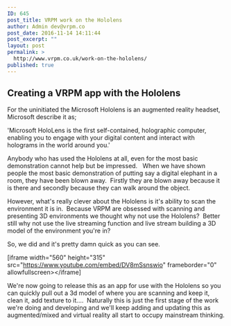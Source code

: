 ```yaml
---
ID: 645
post_title: VRPM work on the Hololens
author: Admin dev@vrpm.co
post_date: 2016-11-14 14:11:44
post_excerpt: ""
layout: post
permalink: >
  http://www.vrpm.co.uk/work-on-the-hololens/
published: true
---
```

<h2>Creating a VRPM app with the Hololens</h2>
For the uninitiated the Microsoft Hololens is an augmented reality headset, Microsoft describe it as;

'Microsoft HoloLens is the first self-contained, holographic computer, enabling you to engage with your digital content and interact with holograms in the world around you.'

Anybody who has used the Hololens at all, even for the most basic demonstration cannot help but be impressed.   When we have shown people the most basic demonstration of putting say a digital elephant in a room, they have been blown away.  Firstly they are blown away because it is there and secondly because they can walk around the object.

However, what's really clever about the Hololens is it's ability to scan the environment it is in.  Because VRPM are obsessed with scanning and presenting 3D environments we thought why not use the Hololens?  Better still why not use the live streaming function and live stream building a 3D model of the environment you're in?

So, we did and it's pretty damn quick as you can see.

[iframe width="560" height="315" src="https://www.youtube.com/embed/DV8mSsnswio" frameborder="0" allowfullscreen&gt;&lt;/iframe]

We're now going to release this as an app for use with the Hololens so you can quickly pull out a 3d model of where you are scanning and keep it, clean it, add texture to it....  Naturally this is just the first stage of the work we're doing and developing and we'll keep adding and updating this as augmented/mixed and virtual reality all start to occupy mainstream thinking.

&nbsp;